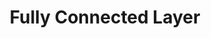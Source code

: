 ---
layout: single
title: Fully Connected Layer
toc_label: Fully Connected Layer
categories: 'Deep_Learning'
tags: [Deep Learning]
author_profile: false
search: true
use_tex: true
---